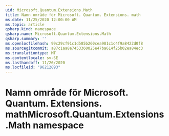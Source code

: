 ```yaml
---
uid: Microsoft.Quantum.Extensions.Math
title: Namn område för Microsoft. Quantum. Extensions. math
ms.date: 11/25/2020 12:00:00 AM
ms.topic: article
qsharp.kind: namespace
qsharp.name: Microsoft.Quantum.Extensions.Math
qsharp.summary: ''
ms.openlocfilehash: 99c29cf91c1d585b260cea981c1c4f9a8422d0f8
ms.sourcegitcommit: a87c1aa8e7453360025e47ba614f25b02ea84ec3
ms.translationtype: MT
ms.contentlocale: sv-SE
ms.lasthandoff: 11/26/2020
ms.locfileid: "96212893"
---
```

# <a name="microsoftquantumextensionsmath-namespace"></a><span data-ttu-id="652f9-102">Namn område för Microsoft. Quantum. Extensions. math</span><span class="sxs-lookup"><span data-stu-id="652f9-102">Microsoft.Quantum.Extensions.Math namespace</span></span>



